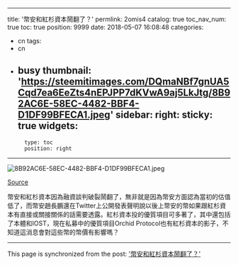 
---
title: '幣安和紅杉資本鬧翻了？'
permlink: 2omis4
catalog: true
toc_nav_num: true
toc: true
position: 9999
date: 2018-05-07 16:08:48
categories:
- cn
tags:
- cn
- busy
thumbnail: 'https://steemitimages.com/DQmaNBf7gnUA5Cqd7ea6EeZts4nEPJPP7dKVwA9aj5LkJtg/8B92AC6E-58EC-4482-BBF4-D1DF99BFECA1.jpeg'
sidebar:
    right:
        sticky: true
widgets:
    -
        type: toc
        position: right
---




![8B92AC6E-58EC-4482-BBF4-D1DF99BFECA1.jpeg](https://steemitimages.com/DQmaNBf7gnUA5Cqd7ea6EeZts4nEPJPP7dKVwA9aj5LkJtg/8B92AC6E-58EC-4482-BBF4-D1DF99BFECA1.jpeg)

[Source](https://www.financialexpress.com/market/sequoia-sells-just-dial-shares-for-rs-135-crore/843865/)

幣安和紅杉資本因為融資談判破裂鬧翻了，無非就是因為幣安方面認為當初的估值低了，而幣安趙長鵬還在Twitter上公開發表聲明說以後上幣安的幣如果跟紅杉資本有直接或關接關係的話需要透露。紅杉資本投的優質項目可多著了，其中還包括了本體和IOST，現在私募中的優質項目Orchid Protocol也有紅杉資本的影子，不知道這消息會對這些幣的幣價有影響嗎？


- - -

This page is synchronized from the post: ['幣安和紅杉資本鬧翻了？'](https://steemit.com/@htliao/2omis4)
